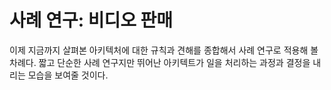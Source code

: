 # **사례 연구: 비디오 판매**  
이제 지금까지 살펴본 아키텍처에 대한 규칙과 견해를 종합해서 사례 연구로 적용해 볼 차례다. 짧고 단순한 사례 연구지만 뛰어난 아키텍트가 일을 처리하는 
과정과 결정을 내리는 모습을 보여줄 것이다.  
  
